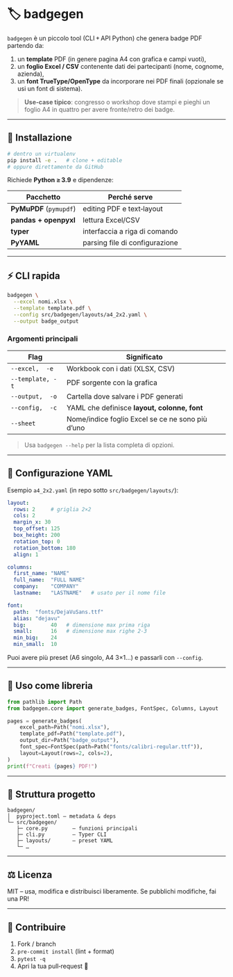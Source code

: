 # 🏷️ badgegen

`badgegen` è un piccolo tool (CLI + API Python) che genera badge PDF partendo da:

1. un **template** PDF (in genere pagina A4 con grafica e campi vuoti),
2. un **foglio Excel / CSV** contenente dati dei partecipanti (nome, cognome, azienda),
3. un **font TrueType/OpenType** da incorporare nei PDF finali (opzionale se usi un font di sistema).

> **Use‑case tipico**: congresso o workshop dove stampi e pieghi un foglio A4 in quattro per avere fronte/retro dei badge.

---

## 🚀 Installazione

```bash
# dentro un virtualenv
pip install -e .   # clone + editable
# oppure direttamente da GitHub
```

Richiede **Python ≥ 3.9** e dipendenze:

| Pacchetto               | Perché serve                   |
| ----------------------- | ------------------------------ |
| **PyMuPDF** (`pymupdf`) | editing PDF e text‑layout      |
| **pandas + openpyxl**   | lettura Excel/CSV              |
| **typer**               | interfaccia a riga di comando  |
| **PyYAML**              | parsing file di configurazione |

---

## ⚡ CLI rapida

```bash
badgegen \
  --excel nomi.xlsx \
  --template template.pdf \
  --config src/badgegen/layouts/a4_2x2.yaml \
  --output badge_output
```

### Argomenti principali

| Flag             | Significato                                      |
| ---------------- | ------------------------------------------------ |
| `--excel,  -e`   | Workbook con i dati (XLSX, CSV)                  |
| `--template, -t` | PDF sorgente con la grafica                      |
| `--output,  -o`  | Cartella dove salvare i PDF generati             |
| `--config,  -c`  | YAML che definisce **layout, colonne, font**     |
| `--sheet`        | Nome/indice foglio Excel se ce ne sono più d’uno |

> Usa `badgegen --help` per la lista completa di opzioni.

---

## 🧩 Configurazione YAML

Esempio `a4_2x2.yaml` (in repo sotto `src/badgegen/layouts/`):

```yaml
layout:
  rows: 2     # griglia 2×2
  cols: 2
  margin_x: 30
  top_offset: 125
  box_height: 200
  rotation_top: 0
  rotation_bottom: 180
  align: 1

columns:
  first_name: "NAME"
  full_name:  "FULL NAME"
  company:    "COMPANY"
  lastname:   "LASTNAME"   # usato per il nome file

font:
  path:  "fonts/DejaVuSans.ttf"
  alias: "dejavu"
  big:        40   # dimensione max prima riga
  small:      16   # dimensione max righe 2‑3
  min_big:    24
  min_small:  10
```

Puoi avere più preset (A6 singolo, A4 3×1…) e passarli con `--config`.

---

## 🐍 Uso come libreria

```python
from pathlib import Path
from badgegen.core import generate_badges, FontSpec, Columns, Layout

pages = generate_badges(
    excel_path=Path("nomi.xlsx"),
    template_pdf=Path("template.pdf"),
    output_dir=Path("badge_output"),
    font_spec=FontSpec(path=Path("fonts/calibri-regular.ttf")),
    layout=Layout(rows=2, cols=2),
)
print(f"Creati {pages} PDF!")
```

---

## 📂 Struttura progetto

```
badgegen/
│  pyproject.toml – metadata & deps
└─ src/badgegen/
   ├─ core.py        – funzioni principali
   ├─ cli.py         – Typer CLI
   ├─ layouts/       – preset YAML
   └─ …
```

---

## ⚖️ Licenza

MIT – usa, modifica e distribuisci liberamente. Se pubblichi modifiche, fai una PR!

---

## 🤝 Contribuire

1. Fork / branch
2. `pre-commit install` (lint + format)
3. `pytest -q`
4. Apri la tua pull‑request 🙌
